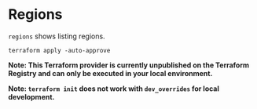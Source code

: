 # Regions

`regions` shows listing regions.

~~~ shell
terraform apply -auto-approve
~~~

**Note: This Terraform provider is currently unpublished on the Terraform Registry and can only be executed in your local environment.**

**Note: `terraform init` does not work with `dev_overrides` for local development.**
